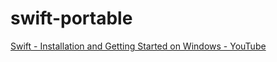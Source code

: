 swift-portable
==============
[Swift - Installation and Getting Started on Windows - YouTube](https://www.youtube.com/watch?v=rKN60MoqGn8)
